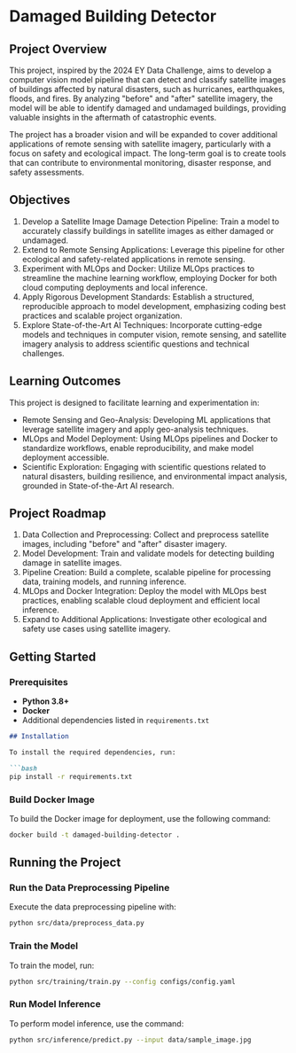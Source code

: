 # Damaged Building Detector
## Project Overview
This project, inspired by the 2024 EY Data Challenge, aims to develop a computer vision model pipeline that can detect and classify satellite images of buildings affected by natural disasters, such as hurricanes, earthquakes, floods, and fires. By analyzing "before" and "after" satellite imagery, the model will be able to identify damaged and undamaged buildings, providing valuable insights in the aftermath of catastrophic events.

The project has a broader vision and will be expanded to cover additional applications of remote sensing with satellite imagery, particularly with a focus on safety and ecological impact. The long-term goal is to create tools that can contribute to environmental monitoring, disaster response, and safety assessments.

## Objectives
1. Develop a Satellite Image Damage Detection Pipeline: Train a model to accurately classify buildings in satellite images as either damaged or undamaged.
2. Extend to Remote Sensing Applications: Leverage this pipeline for other ecological and safety-related applications in remote sensing.
3. Experiment with MLOps and Docker: Utilize MLOps practices to streamline the machine learning workflow, employing Docker for both cloud computing deployments and local inference.
4. Apply Rigorous Development Standards: Establish a structured, reproducible approach to model development, emphasizing coding best practices and scalable project organization.
5. Explore State-of-the-Art AI Techniques: Incorporate cutting-edge models and techniques in computer vision, remote sensing, and satellite imagery analysis to address scientific questions and technical challenges.

## Learning Outcomes
This project is designed to facilitate learning and experimentation in:

- Remote Sensing and Geo-Analysis: Developing ML applications that leverage satellite imagery and apply geo-analysis techniques.
- MLOps and Model Deployment: Using MLOps pipelines and Docker to standardize workflows, enable reproducibility, and make model deployment accessible.
- Scientific Exploration: Engaging with scientific questions related to natural disasters, building resilience, and environmental impact analysis, grounded in State-of-the-Art AI research.

## Project Roadmap
1. Data Collection and Preprocessing: Collect and preprocess satellite images, including "before" and "after" disaster imagery.
2. Model Development: Train and validate models for detecting building damage in satellite images.
3. Pipeline Creation: Build a complete, scalable pipeline for processing data, training models, and running inference.
4. MLOps and Docker Integration: Deploy the model with MLOps best practices, enabling scalable cloud deployment and efficient local inference.
5. Expand to Additional Applications: Investigate other ecological and safety use cases using satellite imagery.


## Getting Started

### Prerequisites
- **Python 3.8+**
- **Docker**
- Additional dependencies listed in `requirements.txt`


```markdown
## Installation

To install the required dependencies, run:

```bash
pip install -r requirements.txt
```

### Build Docker Image
 
To build the Docker image for deployment, use the following command:

```bash
docker build -t damaged-building-detector . 
```

## Running the Project

### Run the Data Preprocessing Pipeline

Execute the data preprocessing pipeline with:

```bash
python src/data/preprocess_data.py
```

### Train the Model

To train the model, run:

```bash
python src/training/train.py --config configs/config.yaml
```

### Run Model Inference

To perform model inference, use the command:

```bash
python src/inference/predict.py --input data/sample_image.jpg